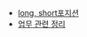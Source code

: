 * [long, short포지션](https://github.com/ckdqja135/Typescript-restful-starter/blob/master/mdfile/2020-07-15/%ED%8F%AC%EC%A7%80%EC%85%98.md)
* [업무 관련 정리](https://github.com/ckdqja135/Typescript-restful-starter/blob/master/mdfile/2020-07-15/%EC%97%85%EB%AC%B4%EA%B4%80%EB%A0%A8.md)
